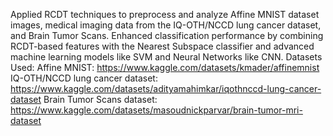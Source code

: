 Applied RCDT techniques to preprocess and analyze Affine MNIST dataset images, medical imaging data from the IQ-OTH/NCCD lung cancer dataset, and Brain Tumor Scans. Enhanced classification performance by combining RCDT-based features with the Nearest Subspace
classifier and advanced machine learning models like SVM and Neural Networks like CNN.
Datasets Used:
Affine MNIST: https://www.kaggle.com/datasets/kmader/affinemnist
IQ-OTH/NCCD lung cancer dataset: https://www.kaggle.com/datasets/adityamahimkar/iqothnccd-lung-cancer-dataset
Brain Tumor Scans dataset: https://www.kaggle.com/datasets/masoudnickparvar/brain-tumor-mri-dataset
